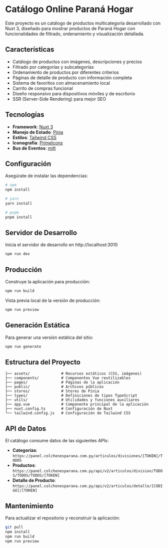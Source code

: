 # Catálogo Online Paraná Hogar

Este proyecto es un catálogo de productos multicategoría desarrollado con Nuxt 3, diseñado para mostrar productos de Paraná Hogar con funcionalidades de filtrado, ordenamiento y visualización detallada.

## Características

- Catálogo de productos con imágenes, descripciones y precios
- Filtrado por categorías y subcategorías
- Ordenamiento de productos por diferentes criterios
- Páginas de detalle de producto con información completa
- Sistema de favoritos con almacenamiento local
- Carrito de compras funcional
- Diseño responsivo para dispositivos móviles y de escritorio
- SSR (Server-Side Rendering) para mejor SEO

## Tecnologías

- **Framework**: [Nuxt 3](https://nuxt.com/)
- **Manejo de Estado**: [Pinia](https://pinia.vuejs.org/)
- **Estilos**: [Tailwind CSS](https://tailwindcss.com/)
- **Iconografía**: [PrimeIcons](https://primevue.org/icons)
- **Bus de Eventos**: [mitt](https://github.com/developit/mitt)

## Configuración

Asegúrate de instalar las dependencias:

```bash
# npm
npm install

# yarn
yarn install

# pnpm
pnpm install
```

## Servidor de Desarrollo

Inicia el servidor de desarrollo en http://localhost:3010

```bash
npm run dev
```

## Producción

Construye la aplicación para producción:

```bash
npm run build
```

Vista previa local de la versión de producción:

```bash
npm run preview
```

## Generación Estática

Para generar una versión estática del sitio:

```bash
npm run generate
```

## Estructura del Proyecto

```
├── assets/              # Recursos estáticos (CSS, imágenes)
├── components/          # Componentes Vue reutilizables
├── pages/               # Páginas de la aplicación
├── public/              # Archivos públicos
├── stores/              # Stores de Pinia
├── types/               # Definiciones de tipos TypeScript
├── utils/               # Utilidades y funciones auxiliares
├── app.vue              # Componente principal de la aplicación
├── nuxt.config.ts       # Configuración de Nuxt
└── tailwind.config.js   # Configuración de Tailwind CSS
```

## API de Datos

El catálogo consume datos de las siguientes APIs:

- **Categorías**: `https://panel.colchonesparana.com.py/articulos/divisiones/[TOKEN]/TODOS`
- **Productos**: `https://panel.colchonesparana.com.py/api/v2/articulos/division/TODOS/TODOS/TODOS/[TOKEN]`
- **Detalle de Producto**: `https://panel.colchonesparana.com.py/api/v2/articulos/detalle/[CODIGO]/[TOKEN]`

## Mantenimiento

Para actualizar el repositorio y reconstruir la aplicación:

```bash
git pull
npm install
npm run build
npm run preview
```
